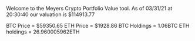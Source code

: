 Welcome to the Meyers Crypto Portfolio Value tool. 
As of 03/31/21 at 20:30:40 our valuation is $114913.77 

BTC Price = $59350.65
 ETH Price = $1928.86
BTC Holdings = 1.06BTC
 ETH holdings = 26.960005962ETH 
